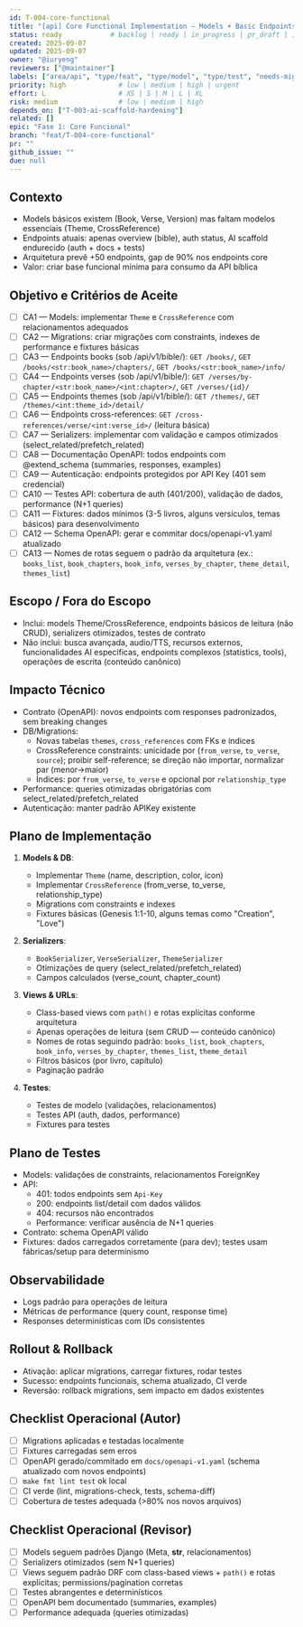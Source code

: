 ```yaml
---
id: T-004-core-functional
title: "[api] Core Functional Implementation — Models + Basic Endpoints"
status: ready            # backlog | ready | in_progress | pr_draft | in_review | merged | done
created: 2025-09-07
updated: 2025-09-07
owner: "@iuryeng"
reviewers: ["@maintainer"]
labels: ["area/api", "type/feat", "type/model", "type/test", "needs-migration", "needs-schema"]
priority: high             # low | medium | high | urgent
effort: L                  # XS | S | M | L | XL
risk: medium               # low | medium | high
depends_on: ["T-003-ai-scaffold-hardening"]
related: []
epic: "Fase 1: Core Funcional"
branch: "feat/T-004-core-functional"
pr: ""
github_issue: ""
due: null
---
```


## Contexto
- Models básicos existem (Book, Verse, Version) mas faltam modelos essenciais (Theme, CrossReference)
- Endpoints atuais: apenas overview (bible), auth status, AI scaffold endurecido (auth + docs + tests)
- Arquitetura prevê +50 endpoints, gap de 90% nos endpoints core
- Valor: criar base funcional mínima para consumo da API bíblica

## Objetivo e Critérios de Aceite
- [ ] CA1 — Models: implementar `Theme` e `CrossReference` com relacionamentos adequados
- [ ] CA2 — Migrations: criar migrações com constraints, indexes de performance e fixtures básicas
- [ ] CA3 — Endpoints books (sob /api/v1/bible/): `GET /books/`, `GET /books/<str:book_name>/chapters/`, `GET /books/<str:book_name>/info/`
- [ ] CA4 — Endpoints verses (sob /api/v1/bible/): `GET /verses/by-chapter/<str:book_name>/<int:chapter>/`, `GET /verses/{id}/`
- [ ] CA5 — Endpoints themes (sob /api/v1/bible/): `GET /themes/`, `GET /themes/<int:theme_id>/detail/`
- [ ] CA6 — Endpoints cross-references: `GET /cross-references/verse/<int:verse_id>/` (leitura básica)
- [ ] CA7 — Serializers: implementar com validação e campos otimizados (select_related/prefetch_related)
- [ ] CA8 — Documentação OpenAPI: todos endpoints com @extend_schema (summaries, responses, examples)
- [ ] CA9 — Autenticação: endpoints protegidos por API Key (401 sem credencial)
- [ ] CA10 — Testes API: cobertura de auth (401/200), validação de dados, performance (N+1 queries)
- [ ] CA11 — Fixtures: dados mínimos (3-5 livros, alguns versículos, temas básicos) para desenvolvimento
- [ ] CA12 — Schema OpenAPI: gerar e commitar docs/openapi-v1.yaml atualizado
- [ ] CA13 — Nomes de rotas seguem o padrão da arquitetura (ex.: `books_list`, `book_chapters`, `book_info`, `verses_by_chapter`, `theme_detail`, `themes_list`)

## Escopo / Fora do Escopo
- Inclui: models Theme/CrossReference, endpoints básicos de leitura (não CRUD), serializers otimizados, testes de contrato
- Não inclui: busca avançada, audio/TTS, recursos externos, funcionalidades AI específicas, endpoints complexos (statistics, tools), operações de escrita (conteúdo canônico)

## Impacto Técnico
- Contrato (OpenAPI): novos endpoints com responses padronizados, sem breaking changes
- DB/Migrations:
  - Novas tabelas `themes`, `cross_references` com FKs e índices
  - CrossReference constraints: unicidade por (`from_verse`, `to_verse`, `source`); proibir self-reference; se direção não importar, normalizar par (menor→maior)
  - Índices: por `from_verse`, `to_verse` e opcional por `relationship_type`
- Performance: queries otimizadas obrigatórias com select_related/prefetch_related
- Autenticação: manter padrão APIKey existente

## Plano de Implementação
1. **Models & DB**:
   - Implementar `Theme` (name, description, color, icon)
   - Implementar `CrossReference` (from_verse, to_verse, relationship_type)
   - Migrations com constraints e indexes
   - Fixtures básicas (Genesis 1:1-10, alguns temas como "Creation", "Love")

2. **Serializers**:
   - `BookSerializer`, `VerseSerializer`, `ThemeSerializer`
   - Otimizações de query (select_related/prefetch_related)
   - Campos calculados (verse_count, chapter_count)

3. **Views & URLs**:
   - Class-based views com `path()` e rotas explícitas conforme arquitetura
   - Apenas operações de leitura (sem CRUD — conteúdo canônico)
   - Nomes de rotas seguindo padrão: `books_list`, `book_chapters`, `book_info`, `verses_by_chapter`, `themes_list`, `theme_detail`
   - Filtros básicos (por livro, capítulo)
   - Paginação padrão

4. **Testes**:
   - Testes de modelo (validações, relacionamentos)
   - Testes API (auth, dados, performance)
   - Fixtures para testes

## Plano de Testes
- Models: validações de constraints, relacionamentos ForeignKey
- API: 
  - 401: todos endpoints sem `Api-Key`
  - 200: endpoints list/detail com dados válidos
  - 404: recursos não encontrados
  - Performance: verificar ausência de N+1 queries
- Contrato: schema OpenAPI válido
- Fixtures: dados carregados corretamente (para dev); testes usam fábricas/setup para determinismo

## Observabilidade
- Logs padrão para operações de leitura
- Métricas de performance (query count, response time)
- Responses determinísticas com IDs consistentes

## Rollout & Rollback
- Ativação: aplicar migrations, carregar fixtures, rodar testes
- Sucesso: endpoints funcionais, schema atualizado, CI verde
- Reversão: rollback migrations, sem impacto em dados existentes

## Checklist Operacional (Autor)
- [ ] Migrations aplicadas e testadas localmente
- [ ] Fixtures carregadas sem erros
- [ ] OpenAPI gerado/commitado em `docs/openapi-v1.yaml` (schema atualizado com novos endpoints)
- [ ] `make fmt lint test` ok local
- [ ] CI verde (lint, migrations-check, tests, schema-diff)
- [ ] Cobertura de testes adequada (>80% nos novos arquivos)

## Checklist Operacional (Revisor)
- [ ] Models seguem padrões Django (Meta, __str__, relacionamentos)
- [ ] Serializers otimizados (sem N+1 queries)
- [ ] Views seguem padrão DRF com class-based views + `path()` e rotas explícitas; permissions/pagination corretas
- [ ] Testes abrangentes e determinísticos
- [ ] OpenAPI bem documentado (summaries, examples)
- [ ] Performance adequada (queries otimizadas)
